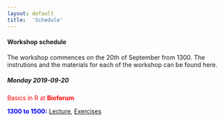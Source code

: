 ```yaml
---
layout: default
title:  'Schedule'
---
```

#### Workshop schedule

The workshop commences on the 20th of September from 1300. The instrutions and the materials for each of the workshop can be found here.

##### Monday 2019-09-20

<span style="color:red"> Basics in R at **Bioforum**</span>

<span style="color:blue"> **1300 to 1500:**</span> [Lecture][1], [Exercises][2]


[1]: Data/2019-09-20/Introduction_workshop/Introduction_xaringan.html
[2]: Data/2019-09-20/Introduction_workshop/Exercises.html

